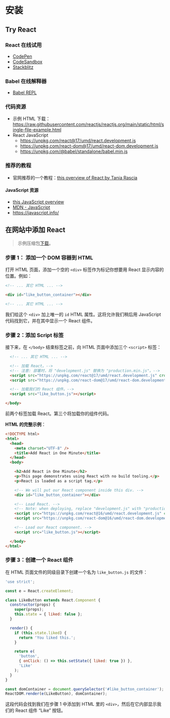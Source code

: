 # 安装

## Try React

### React 在线试用

- [CodePen](https://reactjs.org/redirect-to-codepen/hello-world)
- [CodeSandbox](https://codesandbox.io/s/new)
- [Stackblitz](https://stackblitz.com/fork/react)

### Babel 在线解释器

- [Babel REPL](https://babeljs.io/repl/#?presets=react&code_lz=MYewdgzgLgBApgGzgWzmWBeGAeAFgRgD4AJRBEAGhgHcQAnBAEwEJsB6AwgbgChRJY_KAEMAlmDh0YWRiGABXVOgB0AczhQAokiVQAQgE8AkowAUAcjogQUcwEpeAJTjDgUACIB5ALLK6aRklTRBQ0KCohMQk6Bx4gA)

### 代码资源

- 示例 HTML 下载：<https://raw.githubusercontent.com/reactjs/reactjs.org/main/static/html/single-file-example.html>
- React JavaScript
  - <https://unpkg.com/react@17/umd/react.development.js>
  - <https://unpkg.com/react-dom@17/umd/react-dom.development.js>
  - <https://unpkg.com/@babel/standalone/babel.min.js>

### 推荐的教程

- 官网推荐的一个教程：[this overview of React by Tania Rascia](https://www.taniarascia.com/getting-started-with-react/)

#### JavaScript 资源

- [this JavaScript overview](https://developer.mozilla.org/en-US/docs/Web/JavaScript/A_re-introduction_to_JavaScript)
- [MDN - JavaScript](https://developer.mozilla.org/en-US/docs/Web/JavaScript)
- <https://javascript.info/>

## 在网站中添加 React

> 示例压缩包[下载](https://gist.github.com/gaearon/6668a1f6986742109c00a581ce704605/archive/f6c882b6ae18bde42dcf6fdb751aae93495a2275.zip)。

### 步骤 1： 添加一个 DOM 容器到 HTML

打开 HTML 页面，添加一个空的 `<div>` 标签作为标记你想要用 React 显示内容的位置。例如：

```html
<!-- ... 其它 HTML ... -->

<div id="like_button_container"></div>

<!-- ... 其它 HTML ... -->
```

我们给这个 `<div>` 加上唯一的 `id` HTML 属性。这将允许我们稍后用 JavaScript 代码找到它，并在其中显示一个 React 组件。

### 步骤 2：添加 Script 标签

接下来，在 `</body>` 结束标签之前，向 HTML 页面中添加三个 `<script>` 标签：

```html
  <!-- ... 其它 HTML ... -->

  <!-- 加载 React。-->
  <!-- 注意: 部署时，将 "development.js" 替换为 "production.min.js"。-->
  <script src="https://unpkg.com/react@17/umd/react.development.js" crossorigin></script>
  <script src="https://unpkg.com/react-dom@17/umd/react-dom.development.js" crossorigin></script>

  <!-- 加载我们的 React 组件。-->
  <script src="like_button.js"></script>

</body>
```

前两个标签加载 React。第三个将加载你的组件代码。

**HTML 的完整示例**：

```html
<!DOCTYPE html>
<html>
  <head>
    <meta charset="UTF-8" />
    <title>Add React in One Minute</title>
  </head>
  <body>

    <h2>Add React in One Minute</h2>
    <p>This page demonstrates using React with no build tooling.</p>
    <p>React is loaded as a script tag.</p>

    <!-- We will put our React component inside this div. -->
    <div id="like_button_container"></div>

    <!-- Load React. -->
    <!-- Note: when deploying, replace "development.js" with "production.min.js". -->
    <script src="https://unpkg.com/react@16/umd/react.development.js" crossorigin></script>
    <script src="https://unpkg.com/react-dom@16/umd/react-dom.development.js" crossorigin></script>

    <!-- Load our React component. -->
    <script src="like_button.js"></script>

  </body>
</html>
```

### 步骤 3：创建一个 React 组件

在 HTML 页面文件的同级目录下创建一个名为 `like_button.js` 的文件：

```javascript
'use strict';

const e = React.createElement;

class LikeButton extends React.Component {
  constructor(props) {
    super(props);
    this.state = { liked: false };
  }

  render() {
    if (this.state.liked) {
      return 'You liked this.';
    }

    return e(
      'button',
      { onClick: () => this.setState({ liked: true }) },
      'Like'
    );
  }
}

const domContainer = document.querySelector('#like_button_container');
ReactDOM.render(e(LikeButton), domContainer);
```

这段代码会找到我们在步骤 1 中添加到 HTML 里的 `<div>`，然后在它内部显示我们的 React 组件 “Like” 按钮。


